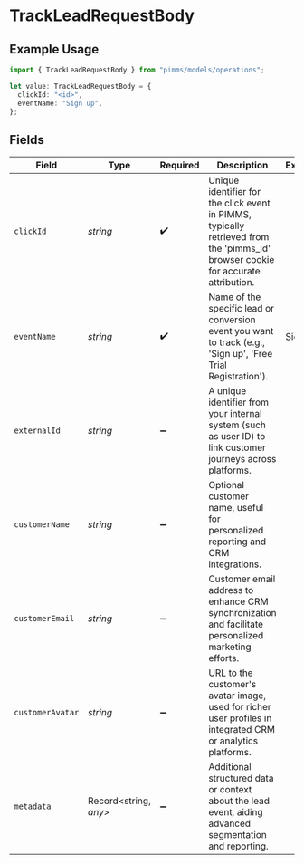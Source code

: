 # TrackLeadRequestBody

## Example Usage

```typescript
import { TrackLeadRequestBody } from "pimms/models/operations";

let value: TrackLeadRequestBody = {
  clickId: "<id>",
  eventName: "Sign up",
};
```

## Fields

| Field                                                                                                                            | Type                                                                                                                             | Required                                                                                                                         | Description                                                                                                                      | Example                                                                                                                          |
| -------------------------------------------------------------------------------------------------------------------------------- | -------------------------------------------------------------------------------------------------------------------------------- | -------------------------------------------------------------------------------------------------------------------------------- | -------------------------------------------------------------------------------------------------------------------------------- | -------------------------------------------------------------------------------------------------------------------------------- |
| `clickId`                                                                                                                        | *string*                                                                                                                         | :heavy_check_mark:                                                                                                               | Unique identifier for the click event in PIMMS, typically retrieved from the 'pimms_id' browser cookie for accurate attribution. |                                                                                                                                  |
| `eventName`                                                                                                                      | *string*                                                                                                                         | :heavy_check_mark:                                                                                                               | Name of the specific lead or conversion event you want to track (e.g., 'Sign up', 'Free Trial Registration').                    | Sign up                                                                                                                          |
| `externalId`                                                                                                                     | *string*                                                                                                                         | :heavy_minus_sign:                                                                                                               | A unique identifier from your internal system (such as user ID) to link customer journeys across platforms.                      |                                                                                                                                  |
| `customerName`                                                                                                                   | *string*                                                                                                                         | :heavy_minus_sign:                                                                                                               | Optional customer name, useful for personalized reporting and CRM integrations.                                                  |                                                                                                                                  |
| `customerEmail`                                                                                                                  | *string*                                                                                                                         | :heavy_minus_sign:                                                                                                               | Customer email address to enhance CRM synchronization and facilitate personalized marketing efforts.                             |                                                                                                                                  |
| `customerAvatar`                                                                                                                 | *string*                                                                                                                         | :heavy_minus_sign:                                                                                                               | URL to the customer's avatar image, used for richer user profiles in integrated CRM or analytics platforms.                      |                                                                                                                                  |
| `metadata`                                                                                                                       | Record<string, *any*>                                                                                                            | :heavy_minus_sign:                                                                                                               | Additional structured data or context about the lead event, aiding advanced segmentation and reporting.                          |                                                                                                                                  |